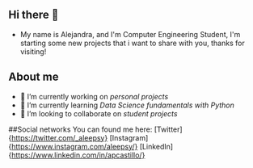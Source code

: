 ## Hi there 👋
- My name is Alejandra, and I'm Computer Engineering Student, 
I'm starting some new projects that i want to share with you, thanks for visiting!

## About me
- 🔭 I’m currently working on *personal projects*
- 🌱 I’m currently learning *Data Science fundamentals with Python*
- 👯 I’m looking to collaborate on *student projects*

##Social networks
You can found me here:
[Twitter] {https://twitter.com/_aleepsy}
[Instagram] {https://www.instagram.com/aleepsy/}
[LinkedIn]{https://www.linkedin.com/in/apcastillo/}

<!--
**aleepsy/aleepsy** is a ✨ _special_ ✨ repository because its `README.md` (this file) appears on your GitHub profile.

Here are some ideas to get you started:

- 🔭 I’m currently working on ...
- 🌱 I’m currently learning ...
- 👯 I’m looking to collaborate on ...
- 🤔 I’m looking for help with ...
- 💬 Ask me about ...
- 📫 How to reach me: ...
- 😄 Pronouns: ...
- ⚡ Fun fact: ...
-->
